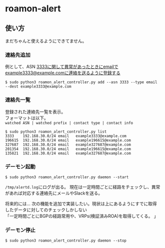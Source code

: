 # roamon-alert
## 使い方
まだちゃんと使えるようにできてません。

### 連絡先追加
例として、ASN 3333に関して異常があったときにemailでexample3333@example.comに連絡を送るように登録する
```
$ sudo python3 roamon_alert_controller.py add --asn 3333 --type email --dest example3333@example.com
```

### 連絡先一覧
登録された連絡先一覧を表示。  
フォーマットは以下。  
`watched ASN | watched prefix | contact type | contact info`

```
$ sudo python3 roamon_alert_controller.py list
3333    192.168.30.0/24 email   example3333@example.com
196615  192.168.30.0/24 email   example196615@example.com       
327687  192.168.30.0/24 email   example327687@example.com       
201354  192.168.30.0/24 email   example196615@example.com       
135821  192.168.30.0/24 email   example327687@example.com   
```

### デーモン起動
```
$ sudo python3 roamon_alert_controller.py daemon --start 
```

`/tmp/alertd.log`にログが出る。 現在は一定時間ごとに経路をチェックし、異常があれば対応する連絡先にメールやSlackを送る。  
 
 将来的には...  次の機能を追加で実装したい。現状は上にあるようにすでに取得したデータに対してのチェックしかしない  
「一定時間ごとにBGPの経路常用や、VRPs(検証済みROA)を取得してくる。  」

### デーモン停止
```
$ sudo python3 roamon_alert_controller.py daemon --stop
```

